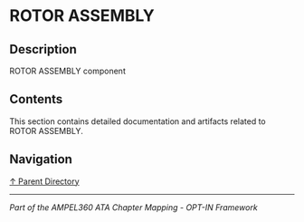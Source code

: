 # ROTOR ASSEMBLY

## Description

ROTOR ASSEMBLY component

## Contents

This section contains detailed documentation and artifacts related to ROTOR ASSEMBLY.

## Navigation

[↑ Parent Directory](../README.md)

---

*Part of the AMPEL360 ATA Chapter Mapping - OPT-IN Framework*

